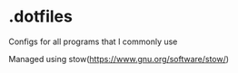 # .dotfiles
Configs for all programs that I commonly use

Managed using stow(https://www.gnu.org/software/stow/)
